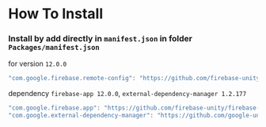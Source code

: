 # How To Install

### Install by add directly in `manifest.json` in folder `Packages/manifest.json`

for version `12.0.0`
```csharp
"com.google.firebase.remote-config": "https://github.com/firebase-unity/firebase-remote-config.git#12.0.0",
```


dependency `firebase-app 12.0.0`, `external-dependency-manager 1.2.177`
```csharp
"com.google.firebase.app": "https://github.com/firebase-unity/firebase-app.git#12.0.0",
"com.google.external-dependency-manager": "https://github.com/google-unity/external-dependency-manager.git#1.2.177",
```